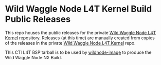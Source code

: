 # Wild Waggle Node L4T Kernel Build Public Releases

This repo houses the public releases for the private [Wild Waggle Node L4T Kernel](https://github.com/waggle-sensor/wildnode-kernel) repository. Releases (at this time) are manually created from copies of the releases in the private [Wild Waggle Node L4T Kernel](https://github.com/waggle-sensor/wildnode-kernel) repo.

This CTI L4T BSP tarball is to be used by [wildnode-image](https://github.com/waggle-sensor/wildnode-image) to produce the Wild Waggle Node NX Build.